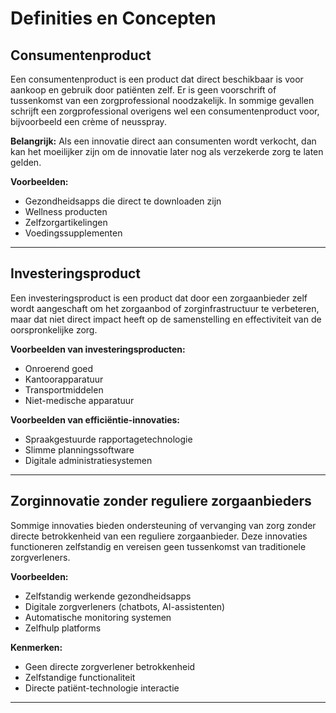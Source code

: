 # Definities en Concepten

## Consumentenproduct
Een consumentenproduct is een product dat direct beschikbaar is voor aankoop en gebruik door patiënten zelf. Er is geen voorschrift of tussenkomst van een zorgprofessional noodzakelijk. In sommige gevallen schrijft een zorgprofessional overigens wel een consumentenproduct voor, bijvoorbeeld een crème of neusspray.

**Belangrijk:** Als een innovatie direct aan consumenten wordt verkocht, dan kan het moeilijker zijn om de innovatie later nog als verzekerde zorg te laten gelden.

**Voorbeelden:**
- Gezondheidsapps die direct te downloaden zijn
- Wellness producten
- Zelfzorgartikelingen
- Voedingssupplementen

---

## Investeringsproduct
Een investeringsproduct is een product dat door een zorgaanbieder zelf wordt aangeschaft om het zorgaanbod of zorginfrastructuur te verbeteren, maar dat niet direct impact heeft op de samenstelling en effectiviteit van de oorspronkelijke zorg.

**Voorbeelden van investeringsproducten:**
- Onroerend goed
- Kantoorapparatuur
- Transportmiddelen
- Niet-medische apparatuur

**Voorbeelden van efficiëntie-innovaties:**
- Spraakgestuurde rapportagetechnologie
- Slimme planningssoftware
- Digitale administratiesystemen

---

## Zorginnovatie zonder reguliere zorgaanbieders
Sommige innovaties bieden ondersteuning of vervanging van zorg zonder directe betrokkenheid van een reguliere zorgaanbieder. Deze innovaties functioneren zelfstandig en vereisen geen tussenkomst van traditionele zorgverleners.

**Voorbeelden:**
- Zelfstandig werkende gezondheidsapps
- Digitale zorgverleners (chatbots, AI-assistenten)
- Automatische monitoring systemen
- Zelfhulp platforms

**Kenmerken:**
- Geen directe zorgverlener betrokkenheid
- Zelfstandige functionaliteit
- Directe patiënt-technologie interactie

---